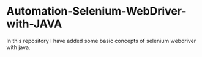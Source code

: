 # Automation-Selenium-WebDriver-with-JAVA
In this repository I have added some basic concepts of selenium webdriver with java.
